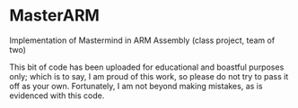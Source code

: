 # MasterARM
Implementation of Mastermind in ARM Assembly (class project, team of two)

This bit of code has been uploaded for educational and boastful purposes only;
which is to say, I am proud of this work, so please do not try to pass it off as your own.
Fortunately, I am not beyond making mistakes, as is evidenced with this code.
